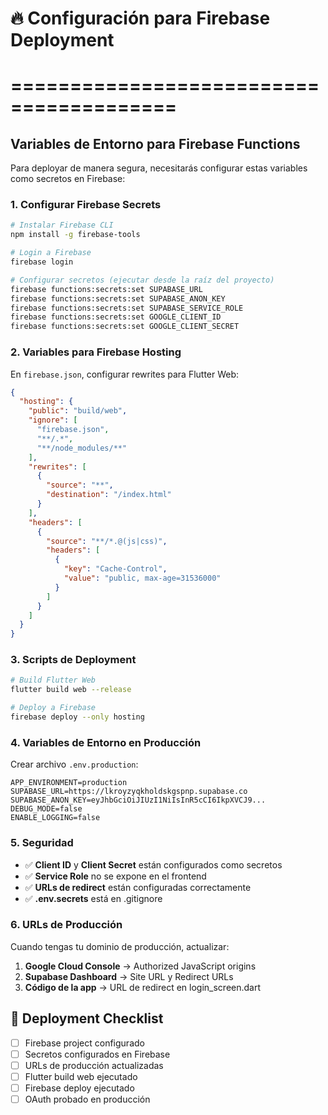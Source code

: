 # 🔥 Configuración para Firebase Deployment
# ========================================

## Variables de Entorno para Firebase Functions

Para deployar de manera segura, necesitarás configurar estas variables como secretos en Firebase:

### 1. Configurar Firebase Secrets

```bash
# Instalar Firebase CLI
npm install -g firebase-tools

# Login a Firebase
firebase login

# Configurar secretos (ejecutar desde la raíz del proyecto)
firebase functions:secrets:set SUPABASE_URL
firebase functions:secrets:set SUPABASE_ANON_KEY
firebase functions:secrets:set SUPABASE_SERVICE_ROLE
firebase functions:secrets:set GOOGLE_CLIENT_ID
firebase functions:secrets:set GOOGLE_CLIENT_SECRET
```

### 2. Variables para Firebase Hosting

En `firebase.json`, configurar rewrites para Flutter Web:

```json
{
  "hosting": {
    "public": "build/web",
    "ignore": [
      "firebase.json",
      "**/.*",
      "**/node_modules/**"
    ],
    "rewrites": [
      {
        "source": "**",
        "destination": "/index.html"
      }
    ],
    "headers": [
      {
        "source": "**/*.@(js|css)",
        "headers": [
          {
            "key": "Cache-Control",
            "value": "public, max-age=31536000"
          }
        ]
      }
    ]
  }
}
```

### 3. Scripts de Deployment

```bash
# Build Flutter Web
flutter build web --release

# Deploy a Firebase
firebase deploy --only hosting
```

### 4. Variables de Entorno en Producción

Crear archivo `.env.production`:

```env
APP_ENVIRONMENT=production
SUPABASE_URL=https://lkroyzyqkholdskgspnp.supabase.co
SUPABASE_ANON_KEY=eyJhbGciOiJIUzI1NiIsInR5cCI6IkpXVCJ9...
DEBUG_MODE=false
ENABLE_LOGGING=false
```

### 5. Seguridad

- ✅ **Client ID** y **Client Secret** están configurados como secretos
- ✅ **Service Role** no se expone en el frontend
- ✅ **URLs de redirect** están configuradas correctamente
- ✅ **.env.secrets** está en .gitignore

### 6. URLs de Producción

Cuando tengas tu dominio de producción, actualizar:

1. **Google Cloud Console** → Authorized JavaScript origins
2. **Supabase Dashboard** → Site URL y Redirect URLs
3. **Código de la app** → URL de redirect en login_screen.dart

## 🚀 Deployment Checklist

- [ ] Firebase project configurado
- [ ] Secretos configurados en Firebase
- [ ] URLs de producción actualizadas
- [ ] Flutter build web ejecutado
- [ ] Firebase deploy ejecutado
- [ ] OAuth probado en producción